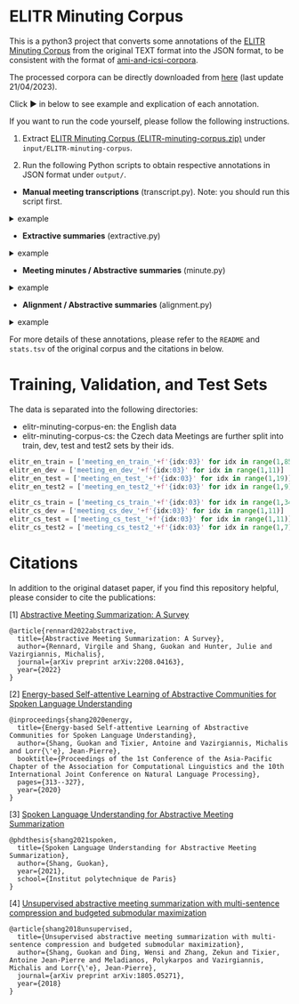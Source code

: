 # ELITR Minuting Corpus
This is a python3 project that converts some annotations of the [ELITR Minuting Corpus](http://hdl.handle.net/11234/1-4692) from the original TEXT format into the JSON format, to be consistent with the format of [ami-and-icsi-corpora](https://github.com/guokan-shang/ami-and-icsi-corpora).

The processed corpora can be directly downloaded from [here](https://drive.google.com/drive/folders/1YnhWBOTKeFicrAvZl_4z-VI4Dl3lECN_?usp=sharing) (last update 21/04/2023).

Click ► in below to see example and explication of each annotation.

If you want to run the code yourself, please follow the following instructions.

1. Extract [ELITR Minuting Corpus (ELITR-minuting-corpus.zip)](http://groups.inf.ed.ac.uk/ami/download/) under `input/ELITR-minuting-corpus`.

2. Run the following Python scripts to obtain respective annotations in JSON format under `output/`.

* **Manual meeting transcriptions** (transcript.py). Note: you should run this script first.
<details>
  <summary>example</summary>

```json
[
   ...,
   {
      "id":"meeting_en_dev_003.u.4",
      "speaker":"PERSON12",
      "text":"And maybe you, you could write some this, some of the sections, I think.",
      "problem":[
         "1",
         "None"
      ],
      "gender":"male",
      "annotator":"annot18"
   },
   ...
]
```
`id` denotes utterance id, e.g., "meeting_en_dev_003" refers to the meeting id, "u" to "utterance", "4" to the line number of the utterance in orginal transcript file.

`speaker` and `gender` denotes the deidentified speaker tags, and their gender, sometimes they both can be `UNKNOWN`.
The ID numbers are shuffled and unique for each meeting, i.e. PERSON1 denotes the same person across all the files of one meeting but a different person in the files of another meeting.

`annotator` denotes the annotator of the transcript.

`problem` denotes problematic or interesting properties of the utterance, e.g., ["1","None"] means there are two annotators, the first one thinks this utterance relates to organizational talk, and the second one find it contains no problematic or interesting properties. `problem` can be empty `[]`.

```
1 - Organizational
    Organizational talk not directly related to the subject of the meeting
    (e.g. discussing technical issues with the video call).
2 - Speech incomprehensible
    It is not clear what the speaker is saying.
3 - Other issue
4 - Small talk
    Small talk or conversation unrelated to the subject of the meeting
    (e.g. discussing the weather).
5 - Censored
    This part of the transcript had to be removed for privacy reasons.
```

```
The text can contain entities, which are enclosed in square brackets, of types: PERSON, ORGANIZATION, PROJECT, LOCATION, ANNOTATOR, URL, NUMBER, PASSWORD, PHONE, PATH, EMAIL, OTHER.

The transcript data also contains the following tags:

<another_language>...</another_language> or <another_language/>
  speech in a different language than the rest of the transcript
<typing/>
  sounds of typing
<parallel_talk>...</parallel_talk> or <parallel_talk/>
  speakers talking over each other
<cough/>
  coughing
<other_yawn/>
  yawning
<censored/>
  section of the transcript has been censored for privacy
  or ethical reasons
<laugh/>
  laughter
<unintelligible/>
  speech is not comprehensible
<other_sigh/>
  sighing
<talking_to_self/>
  speaker talking to themselves
<other_noise/>
  another further unspecified noise
```
</details>


* **Extractive summaries** (extractive.py)
<details>
  <summary>example</summary>

```json
[
   {
      "id":"meeting_en_dev_003.u.11",
      "speaker":"PERSON12",
      "text":"So, so let's go on agenda.",
      "problem":[
         "None",
         "None"
      ],
      "gender":"male",
      "annotator":"annot18"
   },
   {
      "id":"meeting_en_dev_003.u.12",
      "speaker":"PERSON12",
      "text":"First we have accepted paper to [OTHER8], to [PROJECT2].",
      "problem":[
         "None",
         "None"
      ],
      "gender":"male",
      "annotator":"annot18"
   },
   ...
]
```
One meeting can have zero to multiple extractive summaries, the file(s) are named in two ways:
- [meeting_id]_ORIG.json, summary provided by meeting organizer.
- [meeting_id]_GENER_annot[YY].json, summary provided by the annotator YY.

</details>


* **Meeting minutes / Abstractive summaries** (minute.py)
<details>
  <summary>example</summary>

```json
[
   ...,
   {
      "id":"meeting_en_dev_004.GENER_annot18.13",
      "text":"- [PERSON5] explained [PERSON17] what he wanted to say in his comments"
   },
   {
      "id":"meeting_en_dev_004.GENER_annot18.14",
      "text":"- the next meeting is planned on 21th July"
   },
   ...
]
```
One meeting can have zero to multiple minutes, the file(s) are named in two ways:
- [meeting_id]_ORIG.json, the original agenda or minutes, written by meeting organizer.
- [meeting_id]_GENER_annot[YY].json, the minutes files, i.e. summaries written by the annotator YY.

The format of minute is somewhat free form but is always in the form of bullet points rather than a coherent text summary.

</details>


* **Alignment / Abstractive summaries** (alignment.py)
<details>
  <summary>example</summary>

```json
[
   {
      "abstractive":{
         "id":"meeting_en_dev_004.GENER_annot02.9",
         "text":"- inform that his part of book is ready to comments, except introduction and morfology."
      },
      "extractive":[
         {
            "id":"meeting_en_dev_004.u.94",
            "speaker":"PERSON6",
            "text":"OK, um, so I'm still missing the introduction so it's stil this, um, this, this bullets which I plan to rewrite into the text like one to put this text away.",
            "problem":[
               "None",
               "None"
            ],
            "gender":"male",
            "annotator":"annot18"
         },
         {
            "id":"meeting_en_dev_004.u.95",
            "speaker":"PERSON6",
            "text":"And I still didn't touch morfology so I still need to rewrite it into sentences.",
            "problem":[
               "None",
               "None"
            ],
            "gender":"male",
            "annotator":"annot18"
         },
         ...
         ]
   },
   ...
]
```
One meeting can have zero to multiple minutes, the file(s) are named in two ways:
- [meeting_id]_ORIG.json, the alignments between `minute/[meeting_id]_ORIG.json` and `transcript/[meeting_id].json`
- [meeting_id]_GENER_annot[YY].json, the alignments between `minute/[meeting_id]_GENER_annot[YY].json` and `transcript/[meeting_id].json`

</details>

For more details of these annotations, please refer to the `README` and `stats.tsv` of the original corpus and the citations in below.

# Training, Validation, and Test Sets
The data is separated into the following directories:
- elitr-minuting-corpus-en: the English data
- elitr-minuting-corpus-cs: the Czech data
Meetings are further split into train, dev, test and test2 sets by their ids.

```python
elitr_en_train = ['meeting_en_train_'+f'{idx:03}' for idx in range(1,85)]
elitr_en_dev = ['meeting_en_dev_'+f'{idx:03}' for idx in range(1,11)]
elitr_en_test = ['meeting_en_test_'+f'{idx:03}' for idx in range(1,19)]
elitr_en_test2 = ['meeting_en_test2_'+f'{idx:03}' for idx in range(1,9)]

elitr_cs_train = ['meeting_cs_train_'+f'{idx:03}' for idx in range(1,34)]
elitr_cs_dev = ['meeting_cs_dev_'+f'{idx:03}' for idx in range(1,11)]
elitr_cs_test = ['meeting_cs_test_'+f'{idx:03}' for idx in range(1,11)]
elitr_cs_test2 = ['meeting_cs_test2_'+f'{idx:03}' for idx in range(1,7)]
```


# Citations
In addition to the original dataset paper, if you find this repository helpful, please consider to cite the publications:

[1] [Abstractive Meeting Summarization: A Survey](https://arxiv.org/abs/2208.04163)
```
@article{rennard2022abstractive,
  title={Abstractive Meeting Summarization: A Survey},
  author={Rennard, Virgile and Shang, Guokan and Hunter, Julie and Vazirgiannis, Michalis},
  journal={arXiv preprint arXiv:2208.04163},
  year={2022}
}
```
[2] [Energy-based Self-attentive Learning of Abstractive Communities for Spoken Language Understanding](https://aclanthology.org/2020.aacl-main.34/)
```
@inproceedings{shang2020energy,
  title={Energy-based Self-attentive Learning of Abstractive Communities for Spoken Language Understanding},
  author={Shang, Guokan and Tixier, Antoine and Vazirgiannis, Michalis and Lorr{\'e}, Jean-Pierre},
  booktitle={Proceedings of the 1st Conference of the Asia-Pacific Chapter of the Association for Computational Linguistics and the 10th International Joint Conference on Natural Language Processing},
  pages={313--327},
  year={2020}
}
```
[3] [Spoken Language Understanding for Abstractive Meeting Summarization](https://tel.archives-ouvertes.fr/tel-03169877/document)
```
@phdthesis{shang2021spoken,
  title={Spoken Language Understanding for Abstractive Meeting Summarization},
  author={Shang, Guokan},
  year={2021},
  school={Institut polytechnique de Paris}
}
```
[4] [Unsupervised abstractive meeting summarization with multi-sentence compression and budgeted submodular maximization](https://aclanthology.org/P18-1062/)
```
@article{shang2018unsupervised,
  title={Unsupervised abstractive meeting summarization with multi-sentence compression and budgeted submodular maximization},
  author={Shang, Guokan and Ding, Wensi and Zhang, Zekun and Tixier, Antoine Jean-Pierre and Meladianos, Polykarpos and Vazirgiannis, Michalis and Lorr{\'e}, Jean-Pierre},
  journal={arXiv preprint arXiv:1805.05271},
  year={2018}
}
```
